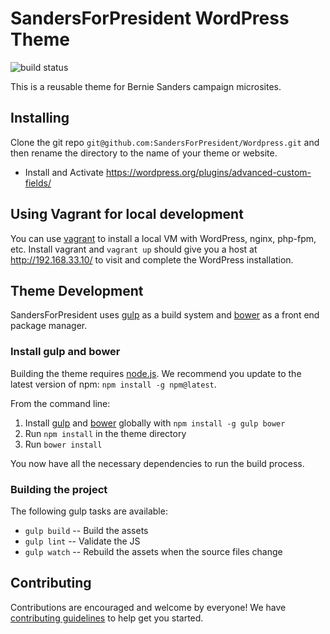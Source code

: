 # SandersForPresident WordPress Theme

![build status](https://api.travis-ci.org/SandersForPresident/WordPress.svg)

This is a reusable theme for Bernie Sanders campaign microsites.

## Installing

Clone the git repo `git@github.com:SandersForPresident/Wordpress.git` and then rename the directory to the name of your theme or website.

* Install and Activate https://wordpress.org/plugins/advanced-custom-fields/

## Using Vagrant for local development
You can use [vagrant](https://www.vagrantup.com/) to install a local VM with WordPress, nginx, php-fpm, etc.  Install vagrant and `vagrant up` should give you a host at http://192.168.33.10/ to visit and complete the WordPress installation.

## Theme Development

SandersForPresident uses [gulp](gulp) as a build system and [bower](bower) as a front end package manager.

### Install gulp and bower
Building the theme requires [node.js](node). We recommend you update to the latest version of npm: `npm install -g npm@latest`.

From the command line:

1. Install [gulp](gulp) and [bower](bower) globally with `npm install -g gulp bower`
2. Run `npm install` in the theme directory
3. Run `bower install`

You now have all the necessary dependencies to run the build process.

### Building the project
The following gulp tasks are available:
- `gulp build` -- Build the assets
- `gulp lint` -- Validate the JS
- `gulp watch` -- Rebuild the assets when the source files change

## Contributing
Contributions are encouraged and welcome by everyone! We have [contributing guidelines](contributing) to help get you started.

[gulp]:(http://gulpjs.com/)
[bower]:(http://bower.io/)
[node]:(https://nodejs.org/download/)
[contributing]:(https://github.com/SandersForPresident/Wordpress/blob/master/CONTRIBUTING.md)
